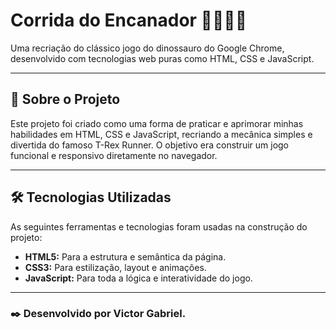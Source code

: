 # Corrida do Encanador 👨🏽‍🔧🦖

Uma recriação do clássico jogo do dinossauro do Google Chrome, desenvolvido com tecnologias web puras como HTML, CSS e JavaScript.

---

## 📝 Sobre o Projeto

Este projeto foi criado como uma forma de praticar e aprimorar minhas habilidades em HTML, CSS e JavaScript, recriando a mecânica simples e divertida do famoso T-Rex Runner. O objetivo era construir um jogo funcional e responsivo diretamente no navegador.

---

## 🛠️ Tecnologias Utilizadas

As seguintes ferramentas e tecnologias foram usadas na construção do projeto:

- **HTML5:** Para a estrutura e semântica da página.
- **CSS3:** Para estilização, layout e animações.
- **JavaScript:** Para toda a lógica e interatividade do jogo.

---

### ✒️ Desenvolvido por Victor Gabriel.
